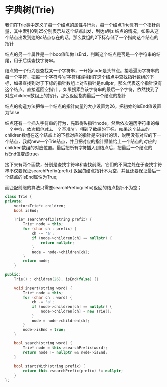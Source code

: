 # 字典树(Trie)

我们在Trie类中定义了每一个结点的属性与行为，每一个结点Trie具有一个指针向量，其中索引0到25分别表示从这个结点出发，到达a到z 结点的情况，如果从这个结点出发到达的c结点存在的话，那么数组的2下标存储了一个指向这个结点的指针

结点的另一个属性是一个boo值叫做 isEnd，判断这个结点是否是一个字符串的结尾，用于后续查找字符串。

结点的一个行为是查找某一个字符串，一开始node是头节点。接着遍历字符串的每一个字符，把每一个字符与'a'字符相减得到在这个结点中查找指针数组的下标，如果查找到对于下标的指针数组上对应指针是nullptr，那么代表这个指针没有这个结点。直接返回空指针 。如果搜索到该字符串的最后一个字符，依然找到了对应children数组上的指针，那么返回指向最后一个结点的指针

结点的构造方法把每一个结点的指针向量的大小设置为26，把初始的isEnd值设置为false

结点还有一个插入字符串的行为，先取得头指针node，然后依次遍历字符串的每一个字符，依次把他减去一个基准'a'，得到了数组的下标，如果这个结点的children数组在这个结点上的下标对应的指针是空指针的话，说明没有对应的下一个结点，我就new一个Trie结点，并且把对应的指针赋值给上一个结点的对应的children数组的对应位置。最后把所有字符插入到结点后，把最后一个结点的isEnd值变成true。

接下来有两个函数，分别是查找字符串和查找前缀，它们的不同之处在于查找字符串不仅要保证searchPrefix(prefix) 返回的结点指针不为空，并且还要保证最后一个结点的isEnd属性为True;

而匹配前缀的算法只需要searchPrefix(prefix)返回的结点指针不为空；

```cpp
class Trie {
private:
    vector<Trie*> children;
    bool isEnd;

    Trie* searchPrefix(string prefix) {
        Trie* node = this;
        for (char ch : prefix) {
            ch -= 'a';
            if (node->children[ch] == nullptr) {
                return nullptr;
            }
            node = node->children[ch];
        }
        return node;
    }

public:
    Trie() : children(26), isEnd(false) {}

    void insert(string word) {
        Trie* node = this;
        for (char ch : word) {
            ch -= 'a';
            if (node->children[ch] == nullptr) {
                node->children[ch] = new Trie();
            }
            node = node->children[ch];
        }
        node->isEnd = true;
    }

    bool search(string word) {
        Trie* node = this->searchPrefix(word);
        return node != nullptr && node->isEnd;
    }

    bool startsWith(string prefix) {
        return this->searchPrefix(prefix) != nullptr;
    }
};

```

